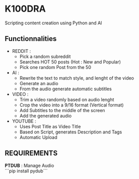 # K100DRA

Scripting content creation using Python and AI

## Functionnalities

- REDDIT :
    - Pick a random subreddit 
    - Searches HOT 50 posts (Hot : New and Popular)
    - Pick one random Post from the 50 
- AI :
    - Rewrite the text to match style, and lenght of the video
    - Generate an audio
    - From the audio generate automatic subtitles 
- VIDEO :
    - Trim a video randomly based on audio lenght 
    - Crop the video into a 9/16 format (Vertical format)
    - Add Subtitles to the middle of the screen 
    - Add the generated audio 
- YOUTUBE :
    - Uses Post Title as Video Title 
    - Based on Script, generates Description and Tags 
    - Automatic Upload

## REQUIREMENTS 


**PTDUB** : Manage Audio 
<br>´´´pip install pydub´´´
 